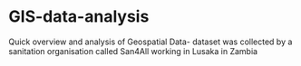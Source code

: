 # GIS-data-analysis
Quick overview and analysis of Geospatial Data- dataset was collected by a sanitation organisation called San4All working in Lusaka in Zambia
